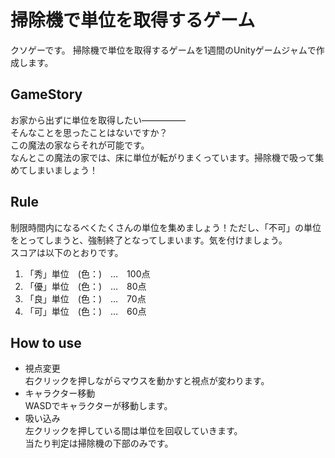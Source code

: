 # 掃除機で単位を取得するゲーム

クソゲーです。
掃除機で単位を取得するゲームを1週間のUnityゲームジャムで作成します。

## GameStory
 お家から出ずに単位を取得したい―――――<br>
 そんなことを思ったことはないですか？<br>
 この魔法の家ならそれが可能です。<br>
 なんとこの魔法の家では、床に単位が転がりまくっています。掃除機で吸って集めてしまいましょう！

## Rule
 制限時間内になるべくたくさんの単位を集めましょう！ただし、「不可」の単位をとってしまうと、強制終了となってしまいます。気を付けましょう。<br>
 スコアは以下のとおりです。<br>
 1. 「秀」単位　(色：)　…　100点
 2. 「優」単位　(色：)　…　80点
 3. 「良」単位　(色：)　…　70点
 4. 「可」単位　(色：)　…　60点


## How to use
 * 視点変更<br>
  右クリックを押しながらマウスを動かすと視点が変わります。
 * キャラクター移動<br>
  WASDでキャラクターが移動します。
 * 吸い込み<br>
  左クリックを押している間は単位を回収していきます。<br>
  当たり判定は掃除機の下部のみです。